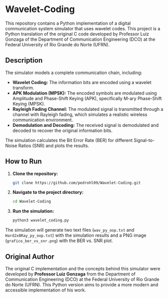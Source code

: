 # Wavelet-Coding

This repository contains a Python implementation of a digital communication system simulator that uses wavelet codes. This project is a Python translation of the original C code developed by Professor Luiz Gonzaga of the Department of Communication Engineering (DCO) at the Federal University of Rio Grande do Norte (UFRN).

## Description

The simulator models a complete communication chain, including:

* **Wavelet Coding:** The information bits are encoded using a wavelet transform.
* **APK Modulation (MPSK):** The encoded symbols are modulated using Amplitude and Phase-Shift Keying (APK), specifically M-ary Phase-Shift Keying (MPSK).
* **Rayleigh Fading Channel:** The modulated signal is transmitted through a channel with Rayleigh fading, which simulates a realistic wireless communication environment.
* **Demodulation and Decoding:** The received signal is demodulated and decoded to recover the original information bits.

The simulation calculates the Bit Error Rate (BER) for different Signal-to-Noise Ratios (SNR) and plots the results.

## How to Run

1.  **Clone the repository:**
    ```bash
    git clone https://github.com/pedrohl09/Wavelet-Coding.git
    ```
2.  **Navigate to the project directory:**
    ```bash
    cd Wavelet-Coding
    ```
3.  **Run the simulation:**
    ```bash
    python3 wavelet_coding.py
    ```

The simulation will generate two text files (`wav_py_oop.txt` and `Hard2x8Ray_py_oop.txt`) with the simulation results and a PNG image (`grafico_ber_vs_snr.png`) with the BER vs. SNR plot.

## Original Author

The original C implementation and the concepts behind this simulator were developed by **Professor Luiz Gonzaga** from the Department of Communication Engineering (DCO) at the Federal University of Rio Grande do Norte (UFRN). This Python version aims to provide a more modern and accessible implementation of his work.

